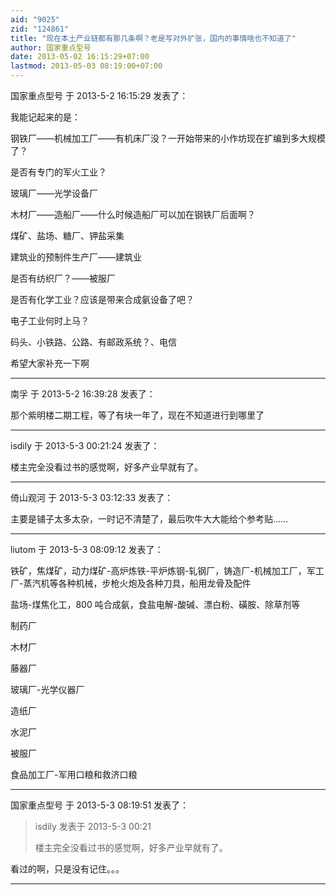 ```yaml
---
aid: "9025"
zid: "124861"
title: "现在本土产业链都有那几条啊？老是写对外扩张，国内的事情啥也不知道了"
author: 国家重点型号
date: 2013-05-02 16:15:29+07:00
lastmod: 2013-05-03 08:19:00+07:00
---
```


国家重点型号 于 2013-5-2 16:15:29 发表了：

我能记起来的是：

钢铁厂——机械加工厂——有机床厂没？一开始带来的小作坊现在扩编到多大规模了？

是否有专门的军火工业？

玻璃厂——光学设备厂

木材厂——造船厂——什么时候造船厂可以加在钢铁厂后面啊？

煤矿、盐场、糖厂、钾盐采集

建筑业的预制件生产厂——建筑业

是否有纺织厂？——被服厂

是否有化学工业？应该是带来合成氨设备了吧？

电子工业何时上马？

码头、小铁路、公路、有邮政系统？、电信

希望大家补充一下啊

---

南孚 于 2013-5-2 16:39:28 发表了：

那个紫明楼二期工程，等了有块一年了，现在不知道进行到哪里了

---

isdily 于 2013-5-3 00:21:24 发表了：

楼主完全没看过书的感觉啊，好多产业早就有了。

---

倚山观河 于 2013-5-3 03:12:33 发表了：

主要是铺子太多太杂，一时记不清楚了，最后吹牛大大能给个参考贴……

---

liutom 于 2013-5-3 08:09:12 发表了：

铁矿，焦煤矿，动力煤矿-高炉炼铁-平炉炼钢-轧钢厂，铸造厂-机械加工厂，军工厂-蒸汽机等各种机械，步枪火炮及各种刀具，船用龙骨及配件

盐场-煤焦化工，800 吨合成氨，食盐电解-酸碱、漂白粉、磺胺、除草剂等

制药厂

木材厂

藤器厂

玻璃厂-光学仪器厂

造纸厂

水泥厂

被服厂

食品加工厂-军用口粮和救济口粮

---

国家重点型号 于 2013-5-3 08:19:51 发表了：

> isdily 发表于 2013-5-3 00:21
>
> 楼主完全没看过书的感觉啊，好多产业早就有了。

看过的啊，只是没有记住。。。

---
